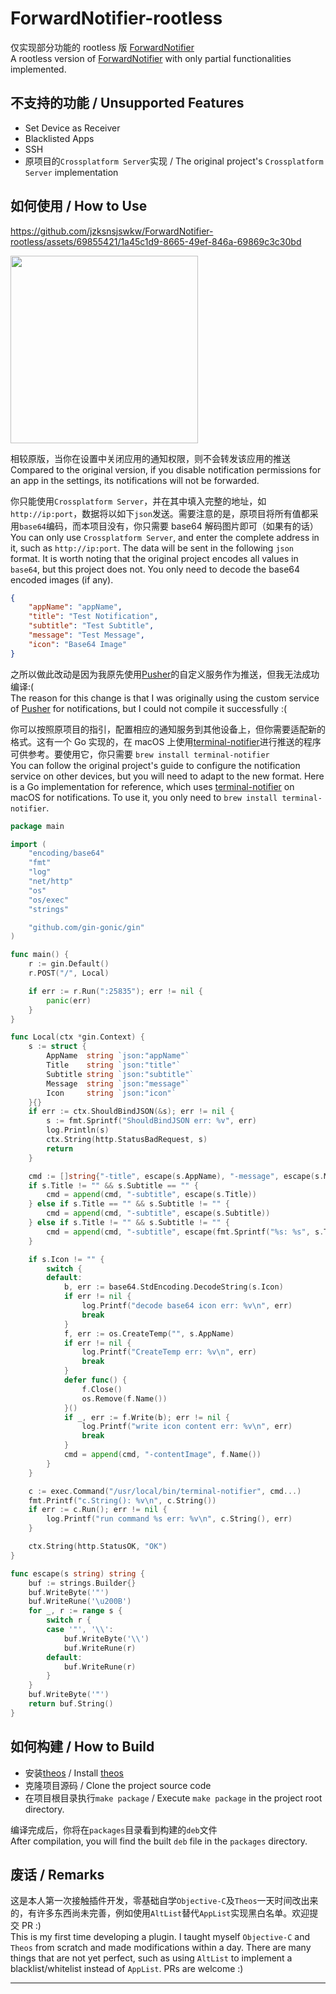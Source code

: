 # ForwardNotifier-rootless

仅实现部分功能的 rootless 版 [ForwardNotifier](https://github.com/Greg0109/ForwardNotifier)  
A rootless version of [ForwardNotifier](https://github.com/Greg0109/ForwardNotifier) with only partial functionalities implemented.

## 不支持的功能 / Unsupported Features

-   Set Device as Receiver
-   Blacklisted Apps
-   SSH
-   原项目的`Crossplatform Server`实现 / The original project's `Crossplatform Server` implementation

## 如何使用 / How to Use



https://github.com/jzksnsjswkw/ForwardNotifier-rootless/assets/69855421/1a45c1d9-8665-49ef-846a-69869c3c30bd



<img src='https://github.com/jzksnsjswkw/ForwardNotifier-rootless/blob/master/docs-assets/iPhone_8109c_IMG_1778.jpg' width='300px'/>

相较原版，当你在设置中关闭应用的通知权限，则不会转发该应用的推送  
Compared to the original version, if you disable notification permissions for an app in the settings, its notifications will not be forwarded.

你只能使用`Crossplatform Server`，并在其中填入完整的地址，如`http://ip:port`，数据将以如下`json`发送。需要注意的是，原项目将所有值都采用`base64`编码，而本项目没有，你只需要 base64 解码图片即可（如果有的话）  
You can only use `Crossplatform Server`, and enter the complete address in it, such as `http://ip:port`. The data will be sent in the following `json` format. It is worth noting that the original project encodes all values in `base64`, but this project does not. You only need to decode the base64 encoded images (if any).

```json
{
	"appName": "appName",
	"title": "Test Notification",
	"subtitle": "Test Subtitle",
	"message": "Test Message",
	"icon": "Base64 Image"
}
```

之所以做此改动是因为我原先使用[Pusher](https://github.com/NoahSaso/Pusher)的自定义服务作为推送，但我无法成功编译:(  
The reason for this change is that I was originally using the custom service of [Pusher](https://github.com/NoahSaso/Pusher) for notifications, but I could not compile it successfully :(

你可以按照原项目的指引，配置相应的通知服务到其他设备上，但你需要适配新的格式。这有一个 Go 实现的，在 macOS 上使用[terminal-notifier](https://github.com/julienXX/terminal-notifier)进行推送的程序可供参考。要使用它，你只需要 `brew install terminal-notifier`  
You can follow the original project's guide to configure the notification service on other devices, but you will need to adapt to the new format. Here is a Go implementation for reference, which uses [terminal-notifier](https://github.com/julienXX/terminal-notifier) on macOS for notifications. To use it, you only need to `brew install terminal-notifier`.

```Go
package main

import (
	"encoding/base64"
	"fmt"
	"log"
	"net/http"
	"os"
	"os/exec"
	"strings"

	"github.com/gin-gonic/gin"
)

func main() {
	r := gin.Default()
	r.POST("/", Local)

	if err := r.Run(":25835"); err != nil {
		panic(err)
	}
}

func Local(ctx *gin.Context) {
	s := struct {
		AppName  string `json:"appName"`
		Title    string `json:"title"`
		Subtitle string `json:"subtitle"`
		Message  string `json:"message"`
		Icon     string `json:"icon"`
	}{}
	if err := ctx.ShouldBindJSON(&s); err != nil {
		s := fmt.Sprintf("ShouldBindJSON err: %v", err)
		log.Println(s)
		ctx.String(http.StatusBadRequest, s)
		return
	}

	cmd := []string{"-title", escape(s.AppName), "-message", escape(s.Message)}
	if s.Title != "" && s.Subtitle == "" {
		cmd = append(cmd, "-subtitle", escape(s.Title))
	} else if s.Title == "" && s.Subtitle != "" {
		cmd = append(cmd, "-subtitle", escape(s.Subtitle))
	} else if s.Title != "" && s.Subtitle != "" {
		cmd = append(cmd, "-subtitle", escape(fmt.Sprintf("%s: %s", s.Title, s.Subtitle)))
	}

	if s.Icon != "" {
		switch {
		default:
			b, err := base64.StdEncoding.DecodeString(s.Icon)
			if err != nil {
				log.Printf("decode base64 icon err: %v\n", err)
				break
			}
			f, err := os.CreateTemp("", s.AppName)
			if err != nil {
				log.Printf("CreateTemp err: %v\n", err)
				break
			}
			defer func() {
				f.Close()
				os.Remove(f.Name())
			}()
			if _, err := f.Write(b); err != nil {
				log.Printf("write icon content err: %v\n", err)
				break
			}
			cmd = append(cmd, "-contentImage", f.Name())
		}
	}

	c := exec.Command("/usr/local/bin/terminal-notifier", cmd...)
	fmt.Printf("c.String(): %v\n", c.String())
	if err := c.Run(); err != nil {
		log.Printf("run command %s err: %v\n", c.String(), err)
	}

	ctx.String(http.StatusOK, "OK")
}

func escape(s string) string {
	buf := strings.Builder{}
	buf.WriteByte('"')
	buf.WriteRune('\u200B')
	for _, r := range s {
		switch r {
		case '"', '\\':
			buf.WriteByte('\\')
			buf.WriteRune(r)
		default:
			buf.WriteRune(r)
		}
	}
	buf.WriteByte('"')
	return buf.String()
}

```

## 如何构建 / How to Build

-   安装[theos](https://theos.dev/docs/installation-macos) / Install [theos](https://theos.dev/docs/installation-macos)
-   克隆项目源码 / Clone the project source code
-   在项目根目录执行`make package` / Execute `make package` in the project root directory.

编译完成后，你将在`packages`目录看到构建的`deb`文件  
After compilation, you will find the built `deb` file in the `packages` directory.

## 废话 / Remarks

这是本人第一次接触插件开发，零基础自学`Objective-C`及`Theos`一天时间改出来的，有许多东西尚未完善，例如使用`AltList`替代`AppList`实现黑白名单。欢迎提交 PR :)  
This is my first time developing a plugin. I taught myself `Objective-C` and `Theos` from scratch and made modifications within a day. There are many things that are not yet perfect, such as using `AltList` to implement a blacklist/whitelist instead of `AppList`. PRs are welcome :)
****
